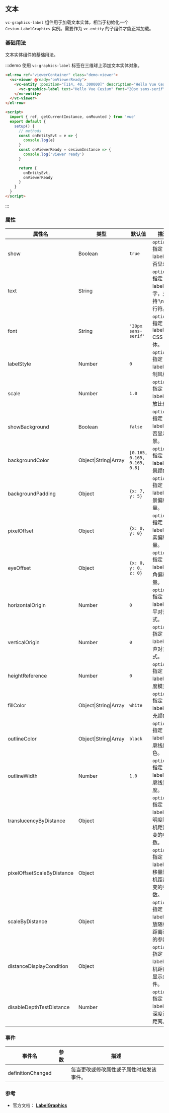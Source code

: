 ## 文本

`vc-graphics-label` 组件用于加载文本实体，相当于初始化一个 `Cesium.LabelGraphics` 实例。需要作为 `vc-entity` 的子组件才能正常加载。

### 基础用法

文本实体组件的基础用法。

:::demo 使用 `vc-graphics-label` 标签在三维球上添加文本实体对象。

```html
<el-row ref="viewerContainer" class="demo-viewer">
  <vc-viewer @ready="onViewerReady">
    <vc-entity :position="[114, 40, 300000]" description="Hello Vue Cesium" @click="onEntityEvt" @mouseover="onEntityEvt" @mouseout="onEntityEvt">
      <vc-graphics-label text="Hello Vue Cesium" font="20px sans-serif" :pixelOffset="[0, 20]"></vc-graphics-label>
    </vc-entity>
  </vc-viewer>
</el-row>

<script>
  import { ref, getCurrentInstance, onMounted } from 'vue'
  export default {
    setup() {
      // methods
      const onEntityEvt = e => {
        console.log(e)
      }
      const onViewerReady = cesiumInstance => {
        console.log('viewer ready')
      }

      return {
        onEntityEvt,
        onViewerReady
      }
    }
  }
</script>
```

:::

### 属性

| 属性名                     | 类型                  | 默认值                       | 描述                                               |
| -------------------------- | --------------------- | ---------------------------- | -------------------------------------------------- |
| show                       | Boolean               | `true`                       | `optional` 指定 label 是否显示。                   |
| text                       | String                |                              | `optional` 指定 label 文字，支持'\n'换行符。       |
| font                       | String                | `'30px sans-serif'`          | `optional` 指定 label CSS 字体。                   |
| labelStyle                 | Number                | `0`                          | `optional` 指定 label 绘制风格。                   |
| scale                      | Number                | `1.0`                        | `optional` 指定 label 缩放比例。                   |
| showBackground             | Boolean               | `false`                      | `optional` 指定 label 是否显示背景。               |
| backgroundColor            | Object\|String\|Array | `[0.165, 0.165, 0.165, 0.8]` | `optional` 指定 label 背景颜色。                   |
| backgroundPadding          | Object                | `{x: 7, y: 5}`               | `optional` 指定 label 背景偏移量。                 |
| pixelOffset                | Object                | `{x: 0, y: 0}`               | `optional` 指定 label 像素偏移量。                 |
| eyeOffset                  | Object                | `{x: 0, y: 0, z: 0}`         | `optional` 指定 label 视角偏移量。                 |
| horizontalOrigin           | Number                | `0`                          | `optional` 指定 label 水平对齐方式。               |
| verticalOrigin             | Number                | `0`                          | `optional` 指定 label 垂直对齐方式。               |
| heightReference            | Number                | `0`                          | `optional` 指定 label 高度模式。                   |
| fillColor                  | Object\|String\|Array | `white`                      | `optional` 指定 label 填充颜色。                   |
| outlineColor               | Object\|String\|Array | `black`                      | `optional` 指定 label 轮廓线颜色。                 |
| outlineWidth               | Number                | `1.0`                        | `optional` 指定 label 轮廓线宽度。                 |
| translucencyByDistance     | Object                |                              | `optional` 指定 label 透明度随相机距离改变的参数。 |
| pixelOffsetScaleByDistance | Object                |                              | `optional` 指定 label 偏移量随相机距离改变的参数。 |
| scaleByDistance            | Object                |                              | `optional` 指定 label 缩放随相机距离改变的参数。   |
| distanceDisplayCondition   | Object                |                              | `optional` 指定 label 相机距离的显示条件。         |
| disableDepthTestDistance   | Number                |                              | `optional` 指定 label 的深度测试距离。             |

### 事件

| 事件名            | 参数 | 描述                                     |
| ----------------- | ---- | ---------------------------------------- |
| definitionChanged |      | 每当更改或修改属性或子属性时触发该事件。 |

### 参考

- 官方文档： **[LabelGraphics](https://cesium.com/docs/cesiumjs-ref-doc/LabelGraphics.html)**
